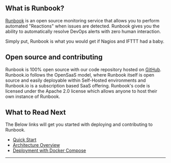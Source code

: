 ## What is Runbook?

[Runbook](https://runbook.io) is an open source monitoring service that allows you to perform automated "Reactions" when issues are detected. Runbook gives you the ability to automatically resolve DevOps alerts with zero human interaction.

Simply put, Runbook is what you would get if Nagios and IFTTT had a baby.

## Open source and contributing

Runbook is 100% open source with our code repository hosted on [GitHub](https://github.com/Runbook/runbook). Runbook.io follows the OpenSaaS model, where Runbook itself is open source and easily deployable within Self-Hosted environments and Runbook.io is a subscription based SaaS offering. Runbook's code is licensed under the Apache 2.0 license which allows anyone to host their own instance of Runbook.

## What to Read Next

The Below links will get you started with deploying and contributing to Runbook.

* [Quick Start](quick-start.md)
* [Architecture Overview](architecture-overview.md)
* [Deployment with Docker Compose](install_docker_compose.md)
---
